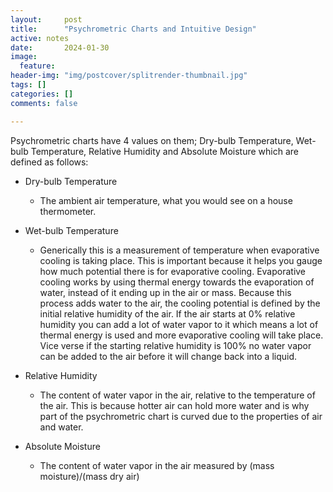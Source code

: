 ```yaml
---
layout:     post
title:      "Psychrometric Charts and Intuitive Design"
active: notes
date:       2024-01-30
image:
  feature: 
header-img: "img/postcover/splitrender-thumbnail.jpg"
tags: []
categories: []
comments: false

---
```


Psychrometric charts have 4 values on them; Dry-bulb Temperature, Wet-bulb Temperature, Relative Humidity and Absolute Moisture which are defined as follows:

- Dry-bulb Temperature
  - The ambient air temperature, what you would see on a house thermometer. 
  
- Wet-bulb Temperature
  - Generically this is a measurement of temperature when evaporative cooling is taking place. This is important because it helps you gauge how much potential there is for evaporative cooling. Evaporative cooling works by using thermal energy towards the evaporation of water, instead of it ending up in the air or mass. Because this process adds water to the air, the cooling potential is defined by the initial relative humidity of the air. If the air starts at 0% relative humidity you can add a lot of water vapor to it which means a lot of thermal energy is used and more evaporative cooling will take place. Vice verse if the starting relative humidity is 100% no water vapor can be added to the air before it will change back into a liquid.
  
- Relative Humidity
  - The content of water vapor in the air, relative to the temperature of the air. This is because hotter air can hold more water and is why part of the psychrometric chart is curved due to the properties of air and water. 

- Absolute Moisture
  - The content of water vapor in the air measured by (mass moisture)/(mass dry air)



